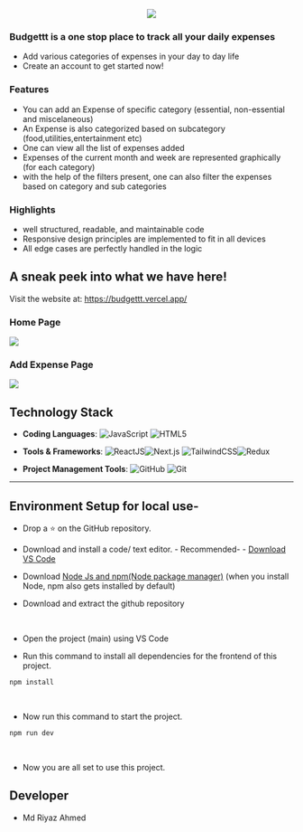 <p align="center"><img src="readmeassets/logo.png" ></p>

### Budgettt is a one stop place to track all your daily expenses
- Add various categories of expenses in your day to day life
- Create an account to get started now!

### Features
- You can add an Expense of specific category (essential, non-essential and miscelaneous)
- An Expense is also categorized based on subcategory (food,utilities,entertainment etc)
- One can view all the list of expenses added
- Expenses of the current month and week are represented graphically (for each category)
- with the help of the filters present, one can also filter the expenses based on category and sub categories


### Highlights

- well structured, readable, and maintainable code
- Responsive design principles are implemented to fit in all devices
- All edge cases are perfectly handled in the logic


## A sneak peek into what we have here!
Visit the website at: https://budgettt.vercel.app/

### Home Page
<img src="readmeassets/home.png"  >

### Add Expense Page
<img src="readmeassets/add.png">



## Technology Stack

- **Coding Languages**: <img alt="JavaScript" src="https://img.shields.io/badge/javascript%20-%23323330.svg?&style=for-the-badge&logo=javascript&logoColor=%23F7DF1E"/> <img alt="HTML5" src="https://img.shields.io/badge/html5%20-%23E34F26.svg?&style=for-the-badge&logo=html5&logoColor=white"/> 

- **Tools & Frameworks**: <img alt="ReactJS" src="https://img.shields.io/badge/react-%2320232a.svg?style=for-the-badge&logo=react&logoColor=%2361DAFB"/><img alt="Next.js" src="https://img.shields.io/badge/next.js-000000?style=for-the-badge&logo=nextdotjs&logoColor=white"/>
 <img alt="TailwindCSS" src="https://img.shields.io/badge/tailwindcss-0F172A?&logo=tailwindcss"/><img alt="Redux" src="https://img.shields.io/badge/redux-%23593d88.svg?style=flat-square&logo=redux&logoColor=%23764abc"/>


- **Project Management Tools**: <img alt="GitHub" src="https://img.shields.io/badge/github%20-%23121011.svg?&style=for-the-badge&logo=github&logoColor=white"/> <img alt="Git" src="https://img.shields.io/badge/git%20-%23F05033.svg?&style=for-the-badge&logo=git&logoColor=white"/>

<hr>

## Environment Setup for local use-

- Drop a :star: on the GitHub repository.
  <br/>

- Download and install a code/ text editor. - Recommended- - [Download VS Code](https://code.visualstudio.com/download) 
  <br/>

- Download [Node Js and npm(Node package manager)](https://nodejs.org/en/) (when you install Node, npm also gets installed by default)
  <br/>


- Download and extract the github repository
<br/>

- Open the project (main) using VS Code
  <br/>


- Run this command to install all dependencies for the frontend of this project.

```
npm install
```

<br/>

- Now run this command to start the project.

```
npm run dev
```
<br/>

- Now you are all set to use this project.

## Developer

- Md Riyaz Ahmed
